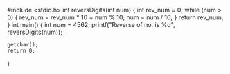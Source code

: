 #include <stdio.h>
int reversDigits(int num)
{
    int rev_num = 0;
    while (num > 0) {
        rev_num = rev_num * 10 + num % 10;
        num = num / 10;
    }
    return rev_num;
}
int main()
{
    int num = 4562;
    printf("Reverse of no. is %d", reversDigits(num));
 
    getchar();
    return 0;
}
